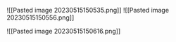 ![[Pasted image 20230515150535.png]]
![[Pasted image 20230515150556.png]]

![[Pasted image 20230515150616.png]]